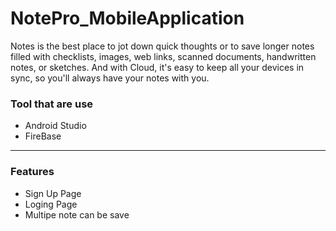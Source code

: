 # NotePro_MobileApplication
Notes is the best place to jot down quick thoughts or to save longer notes filled with checklists, images, web links, scanned documents, handwritten notes, or sketches. And with Cloud, it's easy to keep all your devices in sync, so you'll always have your notes with you.

<h3>Tool that are use</h3>
<ul>
  <li>Android Studio</li>
  <li>FireBase</li>
</ul>
<hr>
<h3>Features</h3>
<ul>
  <li>Sign Up Page</li>
  <li>Loging Page</li>
  <li>Multipe note can be save</li>
</ul>
